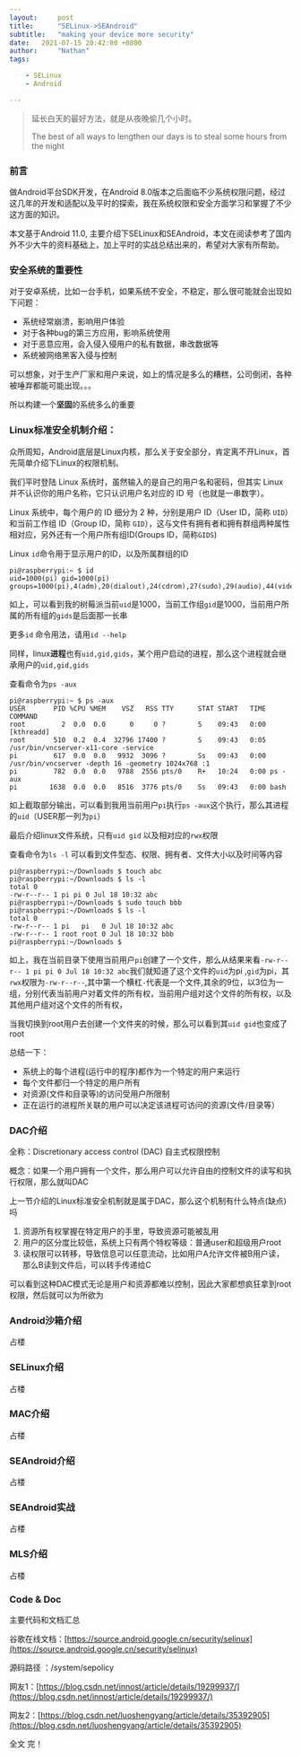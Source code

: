 ```yaml
---
layout:     post
title:      "SELinux->SEAndroid"
subtitle:   "making your device more security"
date:   2021-07-15 20:42:00 +0800
author:     "Nathan"
tags:

    - SELinux
    - Android

---
```


> 延长白天的最好方法，就是从夜晚偷几个小时。
>
> The best of all ways to lengthen our days is to steal some hours from the night



### 前言

做Android平台SDK开发，在Android 8.0版本之后面临不少系统权限问题，经过这几年的开发和适配以及平时的探索，我在系统权限和安全方面学习和掌握了不少这方面的知识。

本文基于Android 11.0, 主要介绍下SELinux和SEAndroid，本文在阅读参考了国内外不少大牛的资料基础上，加上平时的实战总结出来的，希望对大家有所帮助。

### 安全系统的重要性

对于安卓系统，比如一台手机，如果系统不安全，不稳定，那么很可能就会出现如下问题：

* 系统经常崩溃，影响用户体验
* 对于各种bug的第三方应用，影响系统使用
* 对于恶意应用，会入侵入侵用户的私有数据，串改数据等
* 系统被网络黑客入侵与控制

可以想象，对于生产厂家和用户来说，如上的情况是多么的糟糕，公司倒闭，各种被唾弃都能可能出现。。。

所以构建一个**坚固**的系统多么的重要

### Linux标准安全机制介绍：

众所周知，Android底层是Linux内核，那么关于安全部分，肯定离不开Linux，首先简单介绍下Linux的权限机制。

我们平时登陆 Linux 系统时，虽然输入的是自己的用户名和密码，但其实 Linux 并不认识你的用户名称，它只认识用户名对应的 ID 号（也就是一串数字）。

Linux 系统中，每个用户的 ID 细分为 2 种，分别是用户 ID（User ID，简称 `UID`）和当前工作组 ID（Group ID，简称 `GID`），这与文件有拥有者和拥有群组两种属性相对应，另外还有一个用户所有组ID(Groups ID，简称`GIDS`)

Linux `id`命令用于显示用户的ID，以及所属群组的ID

```
pi@raspberrypi:~ $ id
uid=1000(pi) gid=1000(pi) groups=1000(pi),4(adm),20(dialout),24(cdrom),27(sudo),29(audio),44(video),46(plugdev),60(games),100(users),105(input),109(netdev),997(gpio),998(i2c),999(spi)
```

如上，可以看到我的树莓派当前`uid`是1000，当前工作组`gid`是1000，当前用户所属的所有组的`gids`是后面那一长串

更多`id` 命令用法，请用`id --help`

同样，linux**进程**也有`uid,gid,gids`，某个用户启动的进程，那么这个进程就会继承用户的`uid,gid,gids`

查看命令为`ps -aux`

```
pi@raspberrypi:~ $ ps -aux
USER       PID %CPU %MEM    VSZ   RSS TTY      STAT START   TIME COMMAND
root         2  0.0  0.0      0     0 ?        S    09:43   0:00 [kthreadd]
root       510  0.2  0.4  32796 17400 ?        S    09:43   0:05 /usr/bin/vncserver-x11-core -service
pi         617  0.0  0.0   9932  3096 ?        Ss   09:43   0:00 /usr/bin/vncserver -depth 16 -geometry 1024x768 :1
pi         782  0.0  0.0   9788  2556 pts/0    R+   10:24   0:00 ps -aux 
pi        1638  0.0  0.0   8516  3776 pts/0    Ss   09:43   0:00 bash
```

如上截取部分输出，可以看到我用当前用户`pi`执行`ps -aux`这个执行，那么其进程的`uid`（USER那一列为`pi`）

最后介绍linux文件系统，只有`uid gid` 以及相对应的`rwx`权限

查看命令为`ls -l` 可以看到文件型态、权限、拥有者、文件大小以及时间等内容

```
pi@raspberrypi:~/Downloads $ touch abc
pi@raspberrypi:~/Downloads $ ls -l
total 0
-rw-r--r-- 1 pi pi 0 Jul 18 10:32 abc
pi@raspberrypi:~/Downloads $ sudo touch bbb
pi@raspberrypi:~/Downloads $ ls -l
total 0
-rw-r--r-- 1 pi   pi   0 Jul 18 10:32 abc
-rw-r--r-- 1 root root 0 Jul 18 10:32 bbb
pi@raspberrypi:~/Downloads $ 
```

如上，我在当前目录下使用当前用户`pi`创建了一个文件，那么从结果来看`-rw-r--r-- 1 pi pi 0 Jul 18 10:32 abc`我们就知道了这个文件的`uid`为pi ,`gid`为pi，其`rwx`权限为`-rw-r--r--`,其中第一个横杠`-`代表是一个文件,其余的9位，以3位为一组，分别代表当前用户对着文件的所有权，当前用户组对这个文件的所有权，以及其他用户组对这个文件的所有权，

当我切换到root用户去创建一个文件夹的时候，那么可以看到其`uid gid`也变成了root

总结一下：

* 系统上的每个进程(运行中的程序)都作为一个特定的用户来运行
* 每个文件都归一个特定的用户所有
* 对资源(文件和目录等)的访问受用户所限制
* 正在运行的进程所关联的用户可以决定该进程可访问的资源(文件/目录等）

### DAC介绍

全称：Discretionary access control (DAC) 自主式权限控制

概念：如果一个用户拥有一个文件，那么用户可以允许自由的控制文件的读写和执行权限，那么就叫DAC

上一节介绍的Linux标准安全机制就是属于DAC，那么这个机制有什么特点(缺点)吗

1. 资源所有权掌握在特定用户的手里，导致资源可能被乱用
2. 用户的区分度比较低，系统上只有两个特权等级：普通user和超级用户root
3. 读权限可以转移，导致信息可以任意流动，比如用户A允许文件被B用户读，那么B读到文件后，可以转手传递给C

可以看到这种DAC模式无论是用户和资源都难以控制，因此大家都想疯狂拿到root权限，然后就可以为所欲为

### Android沙箱介绍

占楼


### SELinux介绍

占楼

### MAC介绍

占楼

### SEAndroid介绍

占楼

### SEAndroid实战

占楼

### MLS介绍

占楼

### Code & Doc

主要代码和文档汇总

谷歌在线文档：[https://source.android.google.cn/security/selinux](https://source.android.google.cn/security/selinux)


源码路径 ：/system/sepolicy

网友1：[https://blog.csdn.net/innost/article/details/19299937/](https://blog.csdn.net/innost/article/details/19299937/)

网友2：[https://blog.csdn.net/luoshengyang/article/details/35392905](https://blog.csdn.net/luoshengyang/article/details/35392905)

全文 完！
